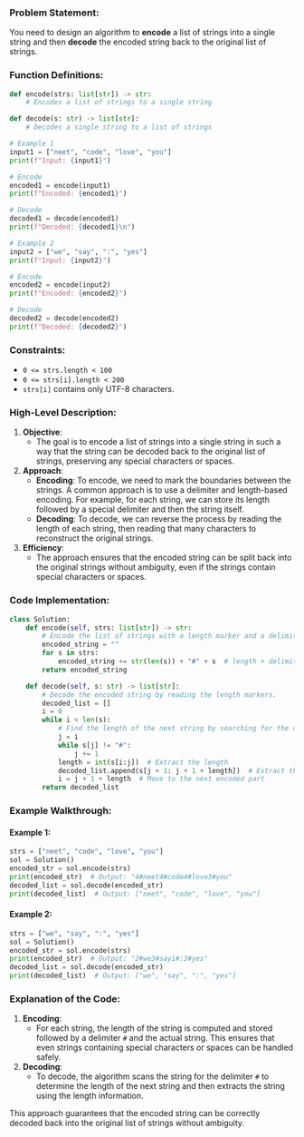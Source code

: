 ### Problem Statement:
You need to design an algorithm to **encode** a list of strings into a single string and then **decode** the encoded string back to the original list of strings.

### Function Definitions:
```python
def encode(strs: list[str]) -> str:
    # Encodes a list of strings to a single string

def decode(s: str) -> list[str]:
    # Decodes a single string to a list of strings

# Example 1
input1 = ["neet", "code", "love", "you"]
print(f"Input: {input1}")

# Encode
encoded1 = encode(input1)
print(f"Encoded: {encoded1}")

# Decode
decoded1 = decode(encoded1)
print(f"Decoded: {decoded1}\n")

# Example 2
input2 = ["we", "say", ":", "yes"]
print(f"Input: {input2}")

# Encode
encoded2 = encode(input2)
print(f"Encoded: {encoded2}")

# Decode
decoded2 = decode(encoded2)
print(f"Decoded: {decoded2}")

```
### Constraints:
- `0 <= strs.length < 100`
- `0 <= strs[i].length < 200`
- `strs[i]` contains only UTF-8 characters.

### High-Level Description:
1. **Objective**:
   - The goal is to encode a list of strings into a single string in such a way that the string can be decoded back to the original list of strings, preserving any special characters or spaces.
2. **Approach**:
   - **Encoding**: To encode, we need to mark the boundaries between the strings. A common approach is to use a delimiter and length-based encoding. For example, for each string, we can store its length followed by a special delimiter and then the string itself.
   - **Decoding**: To decode, we can reverse the process by reading the length of each string, then reading that many characters to reconstruct the original strings.
3. **Efficiency**:
   - The approach ensures that the encoded string can be split back into the original strings without ambiguity, even if the strings contain special characters or spaces.

### Code Implementation:

```python
class Solution:
    def encode(self, strs: list[str]) -> str:
        # Encode the list of strings with a length marker and a delimiter.
        encoded_string = ""
        for s in strs:
            encoded_string += str(len(s)) + "#" + s  # length + delimiter + string
        return encoded_string

    def decode(self, s: str) -> list[str]:
        # Decode the encoded string by reading the length markers.
        decoded_list = []
        i = 0
        while i < len(s):
            # Find the length of the next string by searching for the delimiter '#'
            j = i
            while s[j] != "#":
                j += 1
            length = int(s[i:j])  # Extract the length
            decoded_list.append(s[j + 1: j + 1 + length])  # Extract the string using the length
            i = j + 1 + length  # Move to the next encoded part
        return decoded_list
```

### Example Walkthrough:

#### Example 1:
```python
strs = ["neet", "code", "love", "you"]
sol = Solution()
encoded_str = sol.encode(strs)
print(encoded_str)  # Output: "4#neet4#code4#love3#you"
decoded_list = sol.decode(encoded_str)
print(decoded_list)  # Output: ["neet", "code", "love", "you"]
```

#### Example 2:
```python
strs = ["we", "say", ":", "yes"]
sol = Solution()
encoded_str = sol.encode(strs)
print(encoded_str)  # Output: "2#we3#say1#:3#yes"
decoded_list = sol.decode(encoded_str)
print(decoded_list)  # Output: ["we", "say", ":", "yes"]
```

### Explanation of the Code:
1. **Encoding**:
   - For each string, the length of the string is computed and stored followed by a delimiter `#` and the actual string. This ensures that even strings containing special characters or spaces can be handled safely.
2. **Decoding**:
   - To decode, the algorithm scans the string for the delimiter `#` to determine the length of the next string and then extracts the string using the length information.

This approach guarantees that the encoded string can be correctly decoded back into the original list of strings without ambiguity.
